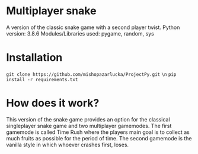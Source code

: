 # Multiplayer snake
A version of the classic snake game with a second player twist.
Python version: 3.8.6
Modules/Libraries  used: pygame, random, sys

# Installation
`git clone https://github.com/mishopazarlucka/ProjectPy.git` `\n` `pip install -r requirements.txt`

# How does it work?
This version of the snake game provides an option for the classical singleplayer snake game and two multiplayer gamemodes.
The first gamemode is called Time Rush where the players main goal is to collect as much fruits as possible for the period of time.
The second gamemode is the vanilla style in which whoever crashes first, loses.
